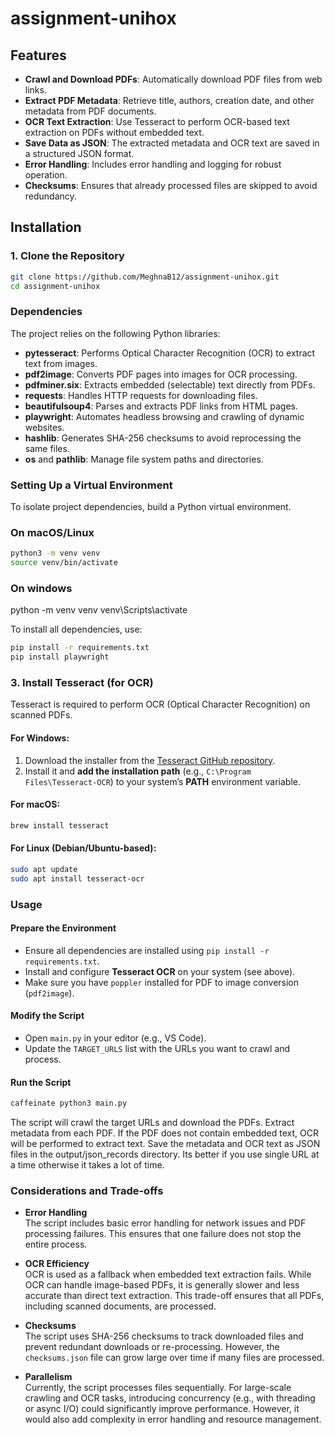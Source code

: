 # assignment-unihox

## Features

- **Crawl and Download PDFs**: Automatically download PDF files from web links.
- **Extract PDF Metadata**: Retrieve title, authors, creation date, and other metadata from PDF documents.
- **OCR Text Extraction**: Use Tesseract to perform OCR-based text extraction on PDFs without embedded text.
- **Save Data as JSON**: The extracted metadata and OCR text are saved in a structured JSON format.
- **Error Handling**: Includes error handling and logging for robust operation.
- **Checksums**: Ensures that already processed files are skipped to avoid redundancy.

## Installation

### 1. Clone the Repository

```bash
git clone https://github.com/MeghnaB12/assignment-unihox.git
cd assignment-unihox
```
### Dependencies

The project relies on the following Python libraries:

- **pytesseract**: Performs Optical Character Recognition (OCR) to extract text from images.
- **pdf2image**: Converts PDF pages into images for OCR processing.
- **pdfminer.six**: Extracts embedded (selectable) text directly from PDFs.
- **requests**: Handles HTTP requests for downloading files.
- **beautifulsoup4**: Parses and extracts PDF links from HTML pages.
- **playwright**: Automates headless browsing and crawling of dynamic websites.
- **hashlib**: Generates SHA-256 checksums to avoid reprocessing the same files.
- **os** and **pathlib**: Manage file system paths and directories.

### Setting Up a Virtual Environment

To isolate project dependencies, build a Python virtual environment.

### On macOS/Linux

```bash
python3 -m venv venv
source venv/bin/activate
```
### On windows

python -m venv venv
venv\Scripts\activate

To install all dependencies, use:

```bash
pip install -r requirements.txt
pip install playwright 

```

### 3. Install Tesseract (for OCR)

Tesseract is required to perform OCR (Optical Character Recognition) on scanned PDFs.

#### For Windows:
1. Download the installer from the [Tesseract GitHub repository](https://github.com/tesseract-ocr/tesseract).
2. Install it and **add the installation path** (e.g., `C:\Program Files\Tesseract-OCR`) to your system’s **PATH** environment variable.

#### For macOS:
```bash
brew install tesseract
```

#### For Linux (Debian/Ubuntu-based):

```bash
sudo apt update
sudo apt install tesseract-ocr
```

### Usage

#### Prepare the Environment

- Ensure all dependencies are installed using `pip install -r requirements.txt`.
- Install and configure **Tesseract OCR** on your system (see above).
- Make sure you have `poppler` installed for PDF to image conversion (`pdf2image`).

#### Modify the Script

- Open `main.py` in your editor (e.g., VS Code).
- Update the `TARGET_URLS` list with the URLs you want to crawl and process.

#### Run the Script

```bash
caffeinate python3 main.py
```

The script will crawl the target URLs and download the PDFs. Extract metadata from each PDF. If the PDF does not contain embedded text, OCR will be performed to extract text.
Save the metadata and OCR text as JSON files in the output/json_records directory. Its better if you use single URL at a time otherwise it takes a lot of time.

### Considerations and Trade-offs

- **Error Handling**  
  The script includes basic error handling for network issues and PDF processing failures. This ensures that one failure does not stop the entire process.

- **OCR Efficiency**  
  OCR is used as a fallback when embedded text extraction fails. While OCR can handle image-based PDFs, it is generally slower and less accurate than direct text extraction. This trade-off ensures that all PDFs, including scanned documents, are processed.

- **Checksums**  
  The script uses SHA-256 checksums to track downloaded files and prevent redundant downloads or re-processing. However, the `checksums.json` file can grow large over time if many files are processed.

- **Parallelism**  
  Currently, the script processes files sequentially. For large-scale crawling and OCR tasks, introducing concurrency (e.g., with threading or async I/O) could significantly improve performance. However, it would also add complexity in error handling and resource management.



